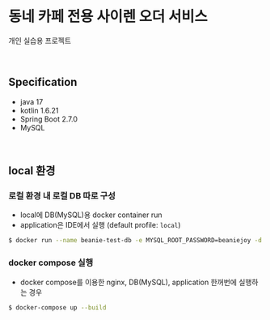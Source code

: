 # 동네 카페 전용 사이렌 오더 서비스

개인 실습용 프로젝트

<br>

## Specification
- java 17
- kotlin 1.6.21
- Spring Boot 2.7.0
- MySQL

<br>

## local 환경

### 로컬 환경 내 로컬 DB 따로 구성
- local에 DB(MySQL)용 docker container run
- application은 IDE에서 실행 (default profile: `local`)
```bash
$ docker run --name beanie-test-db -e MYSQL_ROOT_PASSWORD=beaniejoy -d -p 3306:3306 mysql:5.7.34
```

### docker compose 실행
- docker compose를 이용한 nginx, DB(MySQL), application 한꺼번에 실행하는 경우
```bash
$ docker-compose up --build
```
